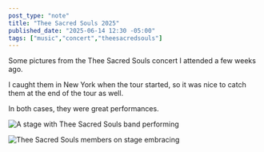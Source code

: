 ```yaml
---
post_type: "note" 
title: "Thee Sacred Souls 2025"
published_date: "2025-06-14 12:30 -05:00"
tags: ["music","concert","theesacredsouls"]
---
```


Some pictures from the Thee Sacred Souls concert I attended a few weeks ago.

I caught them in New York when the tour started, so it was nice to catch them at the end of the tour as well. 

In both cases, they were great performances. 

![A stage with Thee Sacred Souls band performing](http://cdn.lqdev.tech/files/images/thee-sacred-souls-2025-1.jpg)

![Thee Sacred Souls members on stage embracing](http://cdn.lqdev.tech/files/images/thee-sacred-souls-2025-2.jpg)